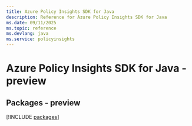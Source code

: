 ```yaml
---
title: Azure Policy Insights SDK for Java
description: Reference for Azure Policy Insights SDK for Java
ms.date: 09/11/2025
ms.topic: reference
ms.devlang: java
ms.service: policyinsights
---
```

# Azure Policy Insights SDK for Java - preview
## Packages - preview
[!INCLUDE [packages](policy-insights-index.md)]